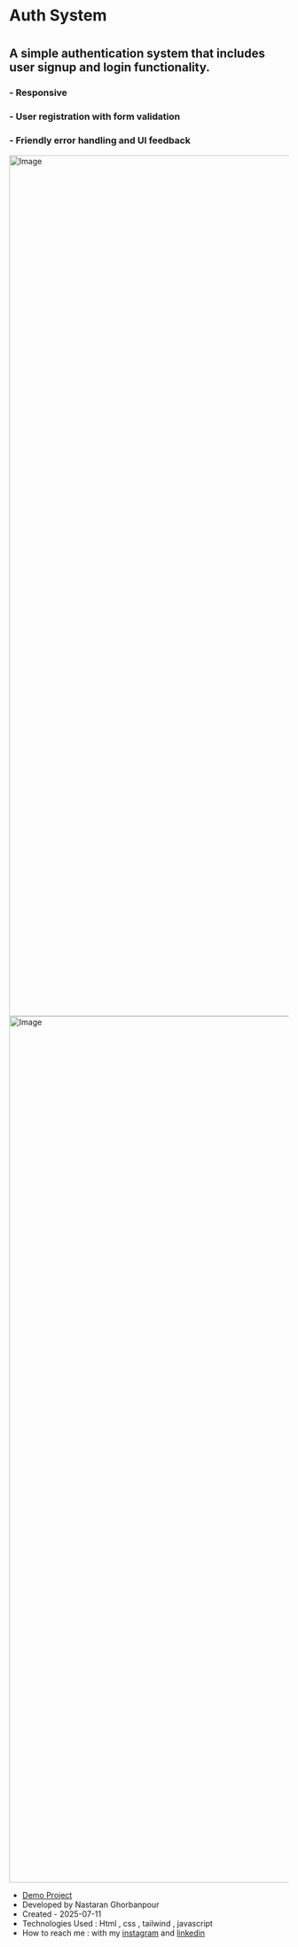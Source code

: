 # Auth System
# 
## A simple authentication system that includes user signup and login functionality.
### - Responsive
### - User registration with form validation
### - Friendly error handling and UI feedback

<img width="2878" height="1550" alt="Image" src="https://github.com/user-attachments/assets/fd3bbd3a-1048-494d-8018-c7e542390f59" />

<img width="2878" height="1560" alt="Image" src="https://github.com/user-attachments/assets/44fd2649-f768-403f-82bd-6338186257b2" />




- [Demo Project]( https://nastaranghorbanpour.github.io/weather/)
- Developed by Nastaran Ghorbanpour
- Created - 2025-07-11
- Technologies Used : Html , css , tailwind , javascript
- How to reach me : with my 
[instagram](https://www.instagram.com/nestacode.lab/) and 
[linkedin](https://www.linkedin.com/in/nastaran-ghorbanpour-027a7b349/)
